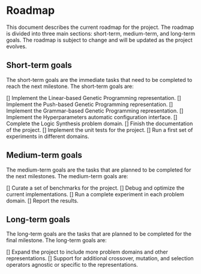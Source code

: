 # Roadmap 

This document describes the current roadmap for the project. The roadmap is divided into three main sections: short-term, medium-term, and long-term goals. The roadmap is subject to change and will be updated as the project evolves.

## Short-term goals

The short-term goals are the immediate tasks that need to be completed to reach the next milestone. The short-term goals are:

[] Implement the Linear-based Genetic Programming representation.
[] Implement the Push-based Genetic Programming representation.
[] Implement the Grammar-based Genetic Programming representation.
[] Implement the Hyperparameters automatic configuration interface.
[] Complete the Logic Synthesis problem domain.
[] Finish the documentation of the project.
[] Implement the unit tests for the project.
[] Run a first set of experiments in different domains.

## Medium-term goals 

The medium-term goals are the tasks that are planned to be completed for the next milestones. The medium-term goals are:

[] Curate a set of benchmarks for the project.
[] Debug and optimize the current implementations.
[] Run a complete experiment in each problem domain.
[] Report the results.

## Long-term goals

The long-term goals are the tasks that are planned to be completed for the final milestone. The long-term goals are:

[] Expand the project to include more problem domains and other representations.
[] Support for additional crossover, mutation, and selection operators agnostic or specific to the representations.
